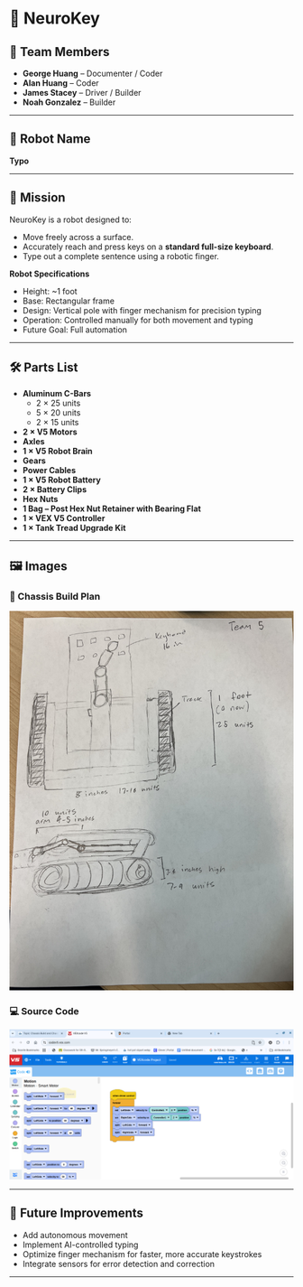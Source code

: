 # 🧠 NeuroKey

## 👥 Team Members
- **George Huang** – Documenter / Coder  
- **Alan Huang** – Coder  
- **James Stacey** – Driver / Builder  
- **Noah Gonzalez** – Builder  

---

## 🤖 Robot Name
**Typo**

---

## 🎯 Mission
NeuroKey is a robot designed to:  
- Move freely across a surface.  
- Accurately reach and press keys on a **standard full-size keyboard**.  
- Type out a complete sentence using a robotic finger.  

**Robot Specifications**  
- Height: ~1 foot  
- Base: Rectangular frame  
- Design: Vertical pole with finger mechanism for precision typing  
- Operation: Controlled manually for both movement and typing  
- Future Goal: Full automation  

---

## 🛠️ Parts List
- **Aluminum C-Bars**  
  - 2 × 25 units  
  - 5 × 20 units  
  - 2 × 15 units  
- **2 × V5 Motors**  
- **Axles**  
- **1 × V5 Robot Brain**  
- **Gears**  
- **Power Cables**  
- **1 × V5 Robot Battery**  
- **2 × Battery Clips**  
- **Hex Nuts**  
- **1 Bag – Post Hex Nut Retainer with Bearing Flat**  
- **1 × VEX V5 Controller**  
- **1 × Tank Tread Upgrade Kit**  

---

## 🖼️ Images

### 🔧 Chassis Build Plan
![Chassis Build Plan](images/IMG_6245.jpeg)

### 💻 Source Code
![Source Code](images/image.png)

---

## 🚀 Future Improvements
- Add autonomous movement  
- Implement AI-controlled typing  
- Optimize finger mechanism for faster, more accurate keystrokes  
- Integrate sensors for error detection and correction  

---

